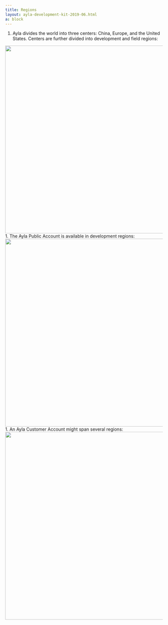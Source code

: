```yaml
---
title: Regions
layout: ayla-development-kit-2019-06.html
a: block
---
```


1. Ayla divides the world into three centers: China, Europe, and the United States. Centers are further divided into development and field regions:
<img src="ayla-regions.png" width="600">
1. The Ayla Public Account is available in development regions:
<img src="ayla-public-account-regions.png" width="600">
1. An Ayla Customer Account might span several regions:
<img src="ayla-customer-account-regions.png" width="600">
